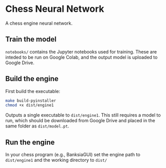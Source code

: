# Chess Neural Network

A chess engine neural network.

## Train the model

`notebooks/` contains the Jupyter notebooks used for training. These are inteded to be run on Google Colab, and the output model is uploaded to Google Drive.

## Build the engine

First build the executable:

```bash
make build-pyinstaller
chmod +x dist/engine1
```

Outputs a single executable to `dist/engine1`. This still requires a model to run, which should be downloaded from Google Drive and placed in the same folder as `dist/model.pt`.

## Run the engine

In your chess program (e.g., BanksiaGUI) set the engine path to `dist/engine1` and the working directory to `dist/`
